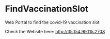 # FindVaccinationSlot

Web Portal to find the covid-19 vaccination slot

Check the Website here: http://35.154.99.115:2708
